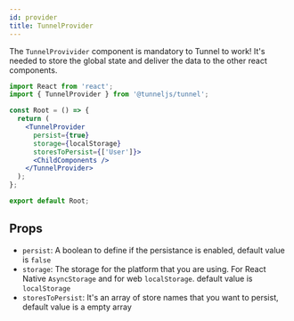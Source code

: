 ```yaml
---
id: provider
title: TunnelProvider
---
```


The `TunnelProvivider` component is mandatory to Tunnel to work! It's needed to store the global state and deliver the data to the other react components.

```jsx
import React from 'react';
import { TunnelProvider } from '@tunneljs/tunnel';

const Root = () => {
  return (
    <TunnelProvider
      persist={true}
      storage={localStorage}
      storesToPersist={['User']}>
      <ChildComponents />
    </TunnelProvider>
  );
};

export default Root;
```

## Props

- `persist`: A boolean to define if the persistance is enabled, default value is `false`
- `storage`: The storage for the platform that you are using. For React Native `AsyncStorage` and for web `localStorage`. default value is `localStorage`
- `storesToPersist`: It's an array of store names that you want to persist, default value is a empty array
